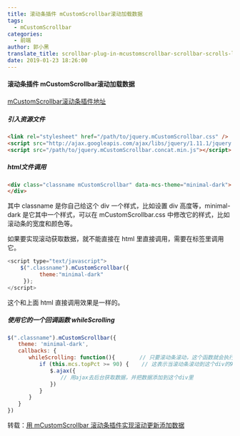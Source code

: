 ```yaml
---
title: 滚动条插件 mCustomScrollbar滚动加载数据
tags:
  - mCustomScrollbar
categories:
  - 前端
author: 郭小黑
translate_title: scrollbar-plug-in-mcustomscrollbar-scrollbar-scrolls-load-data
date: 2019-01-23 18:26:00
---
```



#### 滚动条插件 mCustomScrollbar滚动加载数据

 
[mCustomScrollbar滚动条插件地址](http://manos.malihu.gr/jquery-custom-content-scroller/)

##### 引入资源文件

```html
<link rel="stylesheet" href="/path/to/jquery.mCustomScrollbar.css" />
<script src="http://ajax.googleapis.com/ajax/libs/jquery/1.11.1/jquery.min.js"></script>
<script src="/path/to/jquery.mCustomScrollbar.concat.min.js"></script>
```

<!-- more -->

##### html文件调用

```html
<div class="classname mCustomScrollbar" data-mcs-theme="minimal-dark">
</div>
```

其中 classname 是你自己给这个 div 一个样式，比如设置 div 高度等，minimal-dark 是它其中一个样式，可以在 mCustomScrollbar.css 中修改它的样式，比如滚动条的宽度和颜色等。

如果要实现滚动获取数据，就不能直接在 html 里直接调用，需要在<script></script>标签里调用它。

```javascript
<script type="text/javascript">
    $(".classname").mCustomScrollbar({
          theme:"minimal-dark"
     });
</script>
```
这个和上面 html 直接调用效果是一样的。


##### 使用它的一个回调函数 whileScrolling

```javascript
$(".classname").mCustomScrollbar({
　　theme: 'minimal-dark',
　　callbacks: {
　　　　whileScrolling: function(){      　// 只要滚动条滚动，这个函数就会执行
　　　　　　if (this.mcs.topPct >= 90) {    // 这表示当滚动条滚动到这个div的90%(当然这个值是可变的)的时候调用下面的代码，
　　　　　　　　$.ajax({
　　　　　　　　　　// 用ajax去后台获取数据，并把数据添加到这个div里
　　　　　　　　})
　　　　　　}
　　　　}
　　}
})
```

转载：[用 mCustomScrollbar 滚动条插件实现滚动更新添加数据](http://www.cnblogs.com/LY-leo/p/5750059.html)
